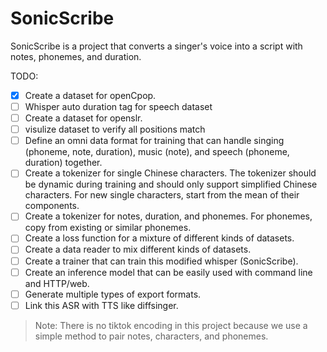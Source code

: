 # SonicScribe

SonicScribe is a project that converts a singer's voice into a script with notes, phonemes, and duration.

TODO:

- [x] Create a dataset for openCpop.
- [ ] Whisper auto duration tag for speech dataset
- [ ] Create a dataset for openslr.
- [ ] visulize dataset to verify all positions match 
- [ ] Define an omni data format for training that can handle singing (phoneme, note, duration), music (note), and speech (phoneme, duration) together.
- [ ] Create a tokenizer for single Chinese characters. The tokenizer should be dynamic during training and should only support simplified Chinese characters. For new single characters, start from the mean of their components.
- [ ] Create a tokenizer for notes, duration, and phonemes. For phonemes, copy from existing or similar phonemes.
- [ ] Create a loss function for a mixture of different kinds of datasets.
- [ ] Create a data reader to mix different kinds of datasets.
- [ ] Create a trainer that can train this modified whisper (SonicScribe).
- [ ] Create an inference model that can be easily used with command line and HTTP/web.
- [ ] Generate multiple types of export formats.
- [ ] Link this ASR with TTS like diffsinger.

> Note: There is no tiktok encoding in this project because we use a simple method to pair notes, characters, and phonemes.